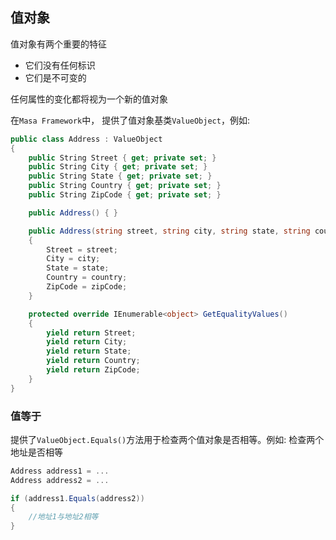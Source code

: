 ## 值对象

值对象有两个重要的特征

* 它们没有任何标识
* 它们是不可变的

任何属性的变化都将视为一个新的值对象

在`Masa Framework`中， 提供了值对象基类`ValueObject`，例如:

```csharp
public class Address : ValueObject
{
    public String Street { get; private set; }
    public String City { get; private set; }
    public String State { get; private set; }
    public String Country { get; private set; }
    public String ZipCode { get; private set; }

    public Address() { }

    public Address(string street, string city, string state, string country, string zipCode)
    {
        Street = street;
        City = city;
        State = state;
        Country = country;
        ZipCode = zipCode;
    }

    protected override IEnumerable<object> GetEqualityValues()
    {
        yield return Street;
        yield return City;
        yield return State;
        yield return Country;
        yield return ZipCode;
    }
}
```

### 值等于

提供了`ValueObject.Equals()`方法用于检查两个值对象是否相等。例如: 检查两个地址是否相等

```csharp 
Address address1 = ...
Address address2 = ...

if (address1.Equals(address2))
{
    //地址1与地址2相等
}
```



